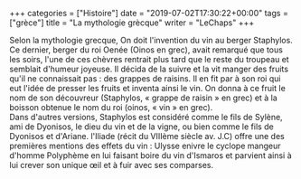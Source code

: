 +++
categories = ["Histoire"]
date = "2019-07-02T17:30:22+00:00"
tags = ["grèce"]
title = "La mythologie grècque"
writer = "LeChaps"
+++

Selon la mythologie grecque, On doit l'invention du vin au berger Staphylos. Ce dernier, berger du roi Oenée (Oinos en grec), avait remarqué que tous les soirs, l'une de ces chèvres rentrait plus tard que le reste du troupeau et semblait d'humeur joyeuse. Il décida de la suivre et la vit manger des fruits qu'il ne connaissait pas : des grappes de raisins. Il en fit par à son roi qui eut l'idée de presser les fruits et inventa ainsi le vin. On donna à ce fruit le nom de son découvreur (Staphylos, « grappe de raisin » en grec) et à la boisson obtenue le nom du roi (oinos, « vin » en grec).  
Dans d'autres versions, Staphylos est considéré comme le fils de Sylène, ami de Dyonisos, le dieu du vin et de la vigne, ou bien comme le fils de Dyonisos et d'Ariane. l'Iliade (récit du VIIIème siècle av. J.C) offre une des premières mentions des effets du vin : Ulysse enivre le cyclope mangeur d'homme Polyphème en lui faisant boire du vin d'Ismaros et parvient ainsi à lui crever son unique œil et à fuir avec ses comparses.

